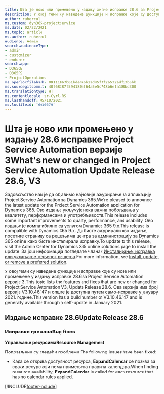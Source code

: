 ```yaml
---
title: Шта је ново или промењено у издању хитне исправке 28.6 за Project Service Automation верзије 3
description: У овој теми су наведене функције и исправке које су доступне у издању хитне исправке 28.6 за Project Service Automation верзије 3.
author: ruhercul
ms.custom: dyn365-projectservice
ms.date: 02/22/2021
ms.topic: article
ms.author: ruhercul
audience: Admin
search.audienceType:
- admin
- customizer
- enduser
search.app:
- D365CE
- D365PS
- ProjectOperations
ms.openlocfilehash: 09111967b61bde476b1ad45f3f2a532adf13b5bb
ms.sourcegitcommit: 40f68387f594180af64a5e5c748b6efa188bd300
ms.translationtype: HT
ms.contentlocale: sr-Cyrl-RS
ms.lasthandoff: 05/10/2021
ms.locfileid: "6010579"
---
```

# <a name="whats-new-or-changed-in-project-service-automation-update-release-286-v3"></a><span data-ttu-id="4a0f2-103">Шта је ново или промењено у издању 28.6 исправке Project Service Automation верзије 3</span><span class="sxs-lookup"><span data-stu-id="4a0f2-103">What's new or changed in Project Service Automation Update Release 28.6, V3</span></span>

<span data-ttu-id="4a0f2-104">Задовољство нам је да објавимо најновије ажурирање за апликацију Project Service Automation за Dynamics 365.</span><span class="sxs-lookup"><span data-stu-id="4a0f2-104">We’re pleased to announce the latest update for the Project Service Automation application for Dynamics 365.</span></span> <span data-ttu-id="4a0f2-105">Ово издање укључује нека важна побољшања у квалитету, перформансама и употребљивости.</span><span class="sxs-lookup"><span data-stu-id="4a0f2-105">This release includes some important improvements to quality, performance, and usability.</span></span> <span data-ttu-id="4a0f2-106">Ово издање је компатибилно са услугом Dynamics 365 9.x.</span><span class="sxs-lookup"><span data-stu-id="4a0f2-106">This release is compatible with Dynamics 365 9.x.</span></span> <span data-ttu-id="4a0f2-107">Да бисте ажурирали ово издање, посетите страницу са решењима центра за администрацију за Dynamics 365 online како бисте инсталирали исправку.</span><span class="sxs-lookup"><span data-stu-id="4a0f2-107">To update to this release, visit the Admin Center for Dynamics 365 online solutions page to install the update.</span></span> <span data-ttu-id="4a0f2-108">За још информација погледајте чланак [Инсталирање, исправка или уклањање жељеног решења](/power-platform/admin/install-remove-preferred-solution).</span><span class="sxs-lookup"><span data-stu-id="4a0f2-108">For more information, see [Install, update, or remove a preferred solution](/power-platform/admin/install-remove-preferred-solution).</span></span>

<span data-ttu-id="4a0f2-109">У овој теми су наведене функције и исправке које су нове или промењене у издању исправке 28.6 за Project Service Automation верзије 3.</span><span class="sxs-lookup"><span data-stu-id="4a0f2-109">This topic lists the features and fixes that are new or changed for Project Service Automation V3, Update Release 28.6.</span></span> <span data-ttu-id="4a0f2-110">Ова верзија има број верзије V3.10.46.147 и опште је доступна путем само-исправке у јануару 2021. године.</span><span class="sxs-lookup"><span data-stu-id="4a0f2-110">This version has a build number of V3.10.46.147 and is generally available through a self-update in January 2021.</span></span>

## <a name="update-release-286"></a><span data-ttu-id="4a0f2-111">Издање исправке 28.6</span><span class="sxs-lookup"><span data-stu-id="4a0f2-111">Update Release 28.6</span></span>

### <a name="bug-fixes"></a><span data-ttu-id="4a0f2-112">Исправке грешака</span><span class="sxs-lookup"><span data-stu-id="4a0f2-112">Bug fixes</span></span>


<span data-ttu-id="4a0f2-113">**Управљање ресурсима**</span><span class="sxs-lookup"><span data-stu-id="4a0f2-113">**Resource Management**</span></span>

<span data-ttu-id="4a0f2-114">Поправљени су следећи проблеми:</span><span class="sxs-lookup"><span data-stu-id="4a0f2-114">The following issues have been fixed:</span></span>

- <span data-ttu-id="4a0f2-115">Када се открива доступност ресурса, **ExpandCalendar** се позива за сваки ресурс који нема примењена правила календара.</span><span class="sxs-lookup"><span data-stu-id="4a0f2-115">When finding resource availability, **ExpandCalendar** is called for each resource that has no calendar rules applied.</span></span>


[!INCLUDE[footer-include](../includes/footer-banner.md)]